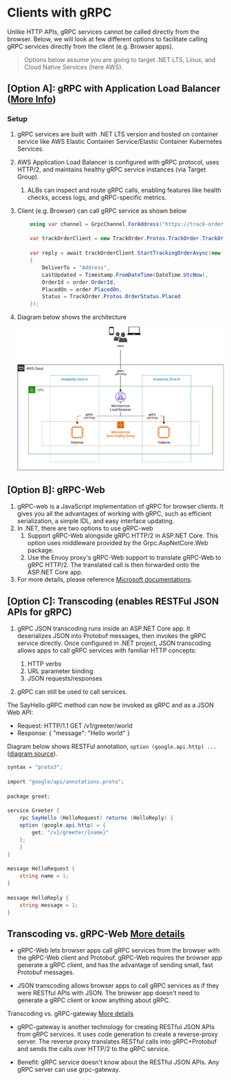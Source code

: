 # Clients with gRPC

Unlike HTTP APIs, gRPC services cannot be called directly from the browser. Below, we will look at few different options to facilitate calling gRPC services directly from the client (e.g. Browser apps).

> Options below assume you are going to target .NET LTS, Linux, and Cloud Native Services (here AWS).

## [Option A]: gRPC with Application Load Balancer ([More Info](https://aws.amazon.com/blogs/devops/next-generation-microservices-dotnet-grpc/))

### Setup

1. gRPC services are built with .NET LTS version and hosted on container service like AWS Elastic Container Service/Elastic Container Kubernetes Services.
1. AWS Application Load Balancer is configured with gRPC protocol, uses HTTP/2, and maintains healthy gRPC service instances (via Target Group).
    1. ALBs can inspect and route gRPC calls, enabling features like health checks, access logs, and gRPC-specific metrics.
1. Client (e.g. Browser) can call gRPC service as shown below

    ```csharp
        using var channel = GrpcChannel.ForAddress("https://track-order.example.com");
    
        var trackOrderClient = new TrackOrder.Protos.TrackOrder.TrackOrderClient(channel);
        
        var reply = await trackOrderClient.StartTrackingOrderAsync(new TrackOrder.Protos.Order
        {
            DeliverTo = "Address",
            LastUpdated = Timestamp.FromDateTime(DateTime.UtcNow),
            OrderId = order.OrderId,
            PlacedOn = order.PlacedOn,
            Status = TrackOrder.Protos.OrderStatus.Placed
        });
    ```

1. Diagram below shows the architecture

    ![gRPC with AWS ALB](./diagrams/modernize-with-alb.png)

## [Option B]: gRPC-Web

1. gRPC-web is a JavaScript implementation of gRPC for browser clients. It gives you all the advantages of working with gRPC, such as efficient serialization, a simple IDL, and easy interface updating.
1. In .NET, there are two options to use gRPC-web
    1. Support gRPC-Web alongside gRPC HTTP/2 in ASP.NET Core. This option uses middleware provided by the Grpc.AspNetCore.Web package.
    1. Use the Envoy proxy's gRPC-Web support to translate gRPC-Web to gRPC HTTP/2. The translated call is then forwarded onto the ASP.NET Core app.
1. For more details, please reference [Microsoft documentations](https://docs.microsoft.com/en-us/aspnet/core/grpc/browser?view=aspnetcore-6.0).

## [Option C]: Transcoding (enables RESTFul JSON APIs for gRPC)

1. gRPC JSON transcoding runs inside an ASP.NET Core app. It deserializes JSON into Protobuf messages, then invokes the gRPC service directly. Once configured in .NET project, JSON transcoding allows apps to call gRPC services with familiar HTTP concepts:
    1. HTTP verbs
    2. URL parameter binding
    3. JSON requests/responses

1. gRPC can still be used to call services.

The SayHello gRPC method can now be invoked as gRPC and as a JSON Web API:

- Request: HTTP/1.1 GET /v1/greeter/world
- Response: { "message": "Hello world" }

Diagram below shows RESTFul annotation, `option (google.api.http) ...`  
([diagram source](https://docs.microsoft.com/en-us/aspnet/core/grpc/httpapi#json-transcoding-vs-grpc-web)).

```csharp showLineNumbers
syntax = "proto3";

import "google/api/annotations.proto";

package greet;

service Greeter {
    rpc SayHello (HelloRequest) returns (HelloReply) {
    option (google.api.http) = {
        get: "/v1/greeter/{name}"
    };
    }
}

message HelloRequest {
    string name = 1;
}

message HelloReply {
    string message = 1;
}
```

## Transcoding vs. gRPC-Web [More details](https://docs.microsoft.com/en-us/aspnet/core/grpc/httpapi)

- gRPC-Web lets browser apps call gRPC services from the browser with the gRPC-Web client and Protobuf. gRPC-Web requires the browser app generate a gRPC client, and has the advantage of sending small, fast Protobuf messages.

- JSON transcoding allows browser apps to call gRPC services as if they were RESTful APIs with JSON. The browser app doesn't need to generate a gRPC client or know anything about gRPC.

Transcoding vs. gRPC-gateway [More details](https://docs.microsoft.com/en-us/aspnet/core/grpc/httpapi#grpc-gateway)

- gRPC-gateway is another technology for creating RESTful JSON APIs from gRPC services. It uses code generation to create a reverse-proxy server. The reverse proxy translates RESTful calls into gRPC+Protobuf and sends the calls over HTTP/2 to the gRPC service.

- Benefit: gRPC service doesn't know about the RESTful JSON APIs. Any gRPC server can use grpc-gateway.